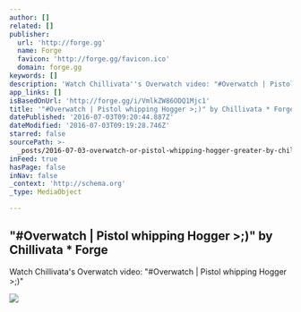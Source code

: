 ```yaml
---
author: []
related: []
publisher:
  url: 'http://forge.gg'
  name: Forge
  favicon: 'http://forge.gg/favicon.ico'
  domain: forge.gg
keywords: []
description: 'Watch Chillivata''s Overwatch video: "#Overwatch | Pistol whipping Hogger >;)"'
app_links: []
isBasedOnUrl: 'http://forge.gg/i/VmlkZW86ODQ1Mjc1'
title: '"#Overwatch | Pistol whipping Hogger >;)" by Chillivata * Forge'
datePublished: '2016-07-03T09:20:44.887Z'
dateModified: '2016-07-03T09:19:28.746Z'
starred: false
sourcePath: >-
  _posts/2016-07-03-overwatch-or-pistol-whipping-hogger-greater-by-chillivata-fo.md
inFeed: true
hasPage: false
inNav: false
_context: 'http://schema.org'
_type: MediaObject

---
```

<article style=""><h1>"#Overwatch | Pistol whipping Hogger &gt;;)" by Chillivata * Forge</h1><p>Watch Chillivata's Overwatch video: "#Overwatch | Pistol whipping Hogger &gt;;)"</p><img src="https://s3-us-west-1.amazonaws.com/us-west.s3.forge.gg/thumbnails/7f683eba-f02f-47d8-88ff-5e2dda734683.jpg" /></article>